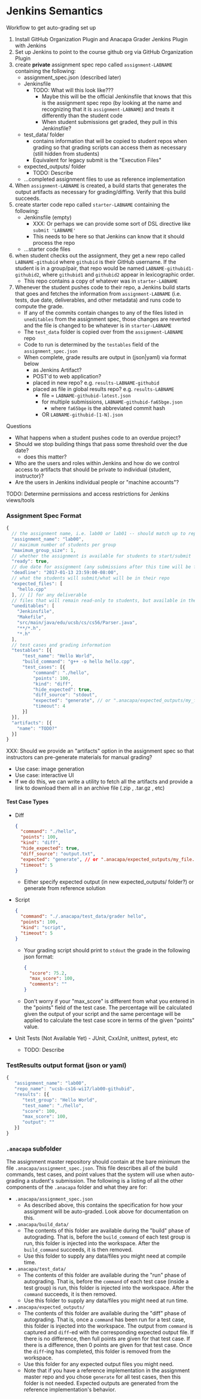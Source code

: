 # Jenkins Semantics

Workflow to get auto-grading set up

1. Install GitHub Organization Plugin and Anacapa Grader Jenkins Plugin with Jenkins
1. Set up Jenkins to point to the course github org via GitHub Organization Plugin
1. create **private** assignment spec repo called `assignment-LABNAME` containing the following:
    * assignment_spec.json (described later)
    * Jenkinsfile
        - TODO: What will this look like???
          - Maybe this will be the official Jenkinsfile that knows that this is the
            assignment spec repo (by looking at the name and recognizing that it is
            `assignment-LABNAME`) and treats it differently than the student code
          - When student submissions get graded, they pull in this Jenkinsfile?
    * test_data/ folder
        - contains information that will be copied to student repos when grading so
          that grading scripts can access them as necessary (still hidden from students)
        - Equivalent for legacy submit is the "Execution Files"
    * expected_outputs/ folder
        - TODO: Describe
    * ...completed assignment files to use as reference implementation
1. When `assignment-LABNAME` is created, a build starts that generates the output
   artifacts as necessary for grading/diffing. Verify that this build succeeds.
1. create starter code repo called `starter-LABNAME` containing the following:
    * Jenkinsfile (empty)
        - XXX: Or perhaps we can provide some sort of DSL directive like `submit 'LABNAME'`
        - This needs to be here so that Jenkins can know that it should process the repo
    * ...starter code files
1. when student checks out the assignment, they get a new repo called `LABNAME-githubid`
   where `githubid` is their GitHub username. If the student is in a group/pair, that
   repo would be named `LABNAME-githubid1-githubid2`, where `githubid1` and `githubid2`
   appear in lexicographic order.
   * This repo contains a copy of whatever was in `starter-LABNAME`
1. Whenever the student pushes code to their repo, a Jenkins build starts that goes and
   fetches the information from `assignment-LABNAME` (i.e. tests, due date, deliverables,
   and other metadata) and runs code to compute the grade.
   * If any of the commits contain changes to any of the files listed in
     `uneditables` from the assignment spec, those changes are reverted and
     the file is changed to be whatever is in `starter-LABNAME`
   * The `test_data` folder is copied over from the `assignment-LABNAME` repo
   * Code to run is determined by the `testables` field of the `assignment_spec.json`
   * When complete, grade results are output in (json|yaml) via format below
        - as Jenkins Artifact?
        - POST'd to web application?
        - placed in new repo? e.g. `results-LABNAME-githubid`
        - placed as file in global results repo? e.g. `results-LABNAME`
            - file = `LABNAME-githubid-latest.json`
            - for multiple submissions, `LABNAME-githubid-fa65bge.json`
                - where `fa65bge` is the abbreviated commit hash
            - OR `LABNAME-githubid-[1-N].json`


Questions
- What happens when a student pushes code to an overdue project?
- Should we stop building things that pass some threshold over the due date?
  - does this matter?
- Who are the users and roles within Jenkins and how do we control access to artifacts that should be private to individual {student, instructor}?
- Are the users in Jenkins individual people or "machine accounts"?

TODO: Determine permissions and access restrictions for Jenkins views/tools

### Assignment Spec Format
```javascript
{
  // the assignment name, i.e. lab00 or lab01 -- should match up to repo name
  "assignment_name": "lab00",
  // maximum number of students per group
  "maximum_group_size": 1,
  // whether the assignment is available for students to start/submit
  "ready": true,
  // due date for assignment (any submissions after this time will be flagged)
  "deadline": "2017-01-13 23:59:00-08:00",
  // what the students will submit/what will be in their repo
  "expected_files": [
    "hello.cpp"
  ], // [] for any deliverable
  // files that will remain read-only to students, but available in their repo
  "uneditables": [
    "Jenkinsfile",
    "Makefile",
    "src/main/java/edu/ucsb/cs/cs56/Parser.java",
    "**/*.h",
    "*.h"
  ],
  // test cases and grading information
  "testables": [{
      "test_name": "Hello World",
      "build_command": "g++ -o hello hello.cpp",
      "test_cases": [{
          "command": "./hello",
          "points": 100,
          "kind": "diff",
          "hide_expected": true,
          "diff_source": "stdout",
          "expected": "generate", // or ".anacapa/expected_outputs/my_file.txt",
          "timeout": 4
      }]
  }],
  "artifacts": [{
    "name": "TODO?"
  }]
}
```

XXX: Should we provide an "artifacts" option in the assignment spec so that instructors
     can pre-generate materials for manual grading?
  * Use case: image generation
  * Use case: interactive UI
  * If we do this, we can write a utility to fetch all the artifacts and provide a
    link to download them all in an archive file (.zip , .tar.gz , etc)

#### Test Case Types

* Diff

  ```json
  {
    "command": "./hello",
    "points": 100,
    "kind": "diff",
    "hide_expected": true,
    "diff_source": "output.txt",
    "expected": "generate", // or ".anacapa/expected_outputs/my_file.txt",
    "timeout": 5
  }
  ```
  * Either specify expected output (in new expected_outputs/ folder?) or generate from reference solution
* Script

  ```json
  {
    "command": "./.anacapa/test_data/grader hello",
    "points": 100,
    "kind": "script",
    "timeout": 5
  }
  ```
  * Your grading script should print to `stdout` the grade in the following json format:
  
    ```json
    {
      "score": 75.2,
      "max_score": 100,
      "comments": ""
    }
    ```
  * Don't worry if your "max_score" is different from what you entered in the
    "points" field of the test case. The percentage will be calculated given the
    output of your script and the same percentage will be applied to calculate
    the test case score in terms of the given "points" value.
* Unit Tests (Not Available Yet) - JUnit, CxxUnit, unittest, pytest, etc
  - TODO: Describe


### TestResults output format (json or yaml)

```javascript
{
   "assignment_name": "lab00",
   "repo_name": "ucsb-cs16-wi17/lab00-githubid",
   "results": [{
      "test_group": "Hello World",
      "test_name": "./hello",
      "score": 100,
      "max_score": 100,
      "output": ""
   }]
}
```

### `.anacapa` subfolder

The assignment master repository should contain at the bare minimum the file `.anacapa/assignment_spec.json`. This file describes all of
the build commands, test cases, and point values that the system will use when auto-grading a student's submission. The following is
a listing of all the other components of the `.anacapa` folder and what they are for:

- `.anacapa/assignment_spec.json`
   * As described above, this contains the specification for how your assignment will be auto-graded. Look above for documentation 
     on this.
- `.anacapa/build_data/`
   * The contents of this folder are available during the "build" phase of autograding. That is, before the `build_command` of each
     test group is run, this folder is injected into the workspace. After the `build_command` succeeds, it is then removed.
   * Use this folder to supply any data/files you might need at compile time.
- `.anacapa/test_data/`
   * The contents of this folder are available during the "run" phase of autograding. That is, before the `command` of each
     test case (inside a test group) is run, this folder is injected into the workspace. After the `command` succeeds, it is then removed.
   * Use this folder to supply any data/files you might need at run time.
- `.anacapa/expected_outputs/`
   * The contents of this folder are available during the "diff" phase of autograding. That is, once a `command` has been run for a test
     case, this folder is injected into the workspace. The output from `command` is captured and `diff`-ed with the corresponding
     expected output file. If there is no difference, then full points are given for that test case. If there is a difference, then 0
     points are given for that test case. Once the `diff`-ing has completed, this folder is removed from the workspace.
   * Use this folder for any expected output files you might need.
   * Note that if you have a reference implementation in the assignment master repo and you chose `generate` for all test cases, then
     this folder is not needed. Expected outputs are generated from the reference implementation's behavior.
